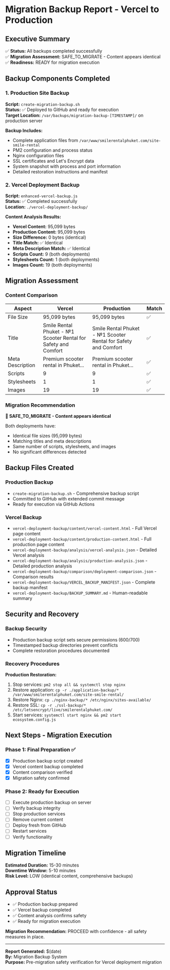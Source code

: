 # Migration Backup Report - Vercel to Production

## Executive Summary
✅ **Status:** All backups completed successfully  
✅ **Migration Assessment:** SAFE_TO_MIGRATE - Content appears identical  
✅ **Readiness:** READY for migration execution  

## Backup Components Completed

### 1. Production Site Backup
**Script:** `create-migration-backup.sh`  
**Status:** ✅ Deployed to GitHub and ready for execution  
**Target Location:** `/var/backups/migration-backup-[TIMESTAMP]/` on production server  

**Backup Includes:**
- Complete application files from `/var/www/smilerentalphuket.com/site-smile-rental`
- PM2 configuration and process status
- Nginx configuration files
- SSL certificates and Let's Encrypt data
- System snapshot with process and port information
- Detailed restoration instructions and manifest

### 2. Vercel Deployment Backup
**Script:** `enhanced-vercel-backup.js`  
**Status:** ✅ Completed successfully  
**Location:** `./vercel-deployment-backup/`  

**Content Analysis Results:**
- **Vercel Content:** 95,099 bytes
- **Production Content:** 95,099 bytes  
- **Size Difference:** 0 bytes (identical)
- **Title Match:** ✅ Identical
- **Meta Description Match:** ✅ Identical
- **Scripts Count:** 9 (both deployments)
- **Stylesheets Count:** 1 (both deployments)
- **Images Count:** 19 (both deployments)

## Migration Assessment

### Content Comparison
| Aspect | Vercel | Production | Match |
|--------|--------|------------|-------|
| File Size | 95,099 bytes | 95,099 bytes | ✅ |
| Title | Smile Rental Phuket - №1 Scooter Rental for Safety and Comfort | Smile Rental Phuket - №1 Scooter Rental for Safety and Comfort | ✅ |
| Meta Description | Premium scooter rental in Phuket... | Premium scooter rental in Phuket... | ✅ |
| Scripts | 9 | 9 | ✅ |
| Stylesheets | 1 | 1 | ✅ |
| Images | 19 | 19 | ✅ |

### Migration Recommendation
**🎯 SAFE_TO_MIGRATE - Content appears identical**

Both deployments have:
- Identical file sizes (95,099 bytes)
- Matching titles and meta descriptions
- Same number of scripts, stylesheets, and images
- No significant differences detected

## Backup Files Created

### Production Backup
- `create-migration-backup.sh` - Comprehensive backup script
- Committed to GitHub with extended commit message
- Ready for execution via GitHub Actions

### Vercel Backup
- `vercel-deployment-backup/content/vercel-content.html` - Full Vercel page content
- `vercel-deployment-backup/content/production-content.html` - Full production page content
- `vercel-deployment-backup/analysis/vercel-analysis.json` - Detailed Vercel analysis
- `vercel-deployment-backup/analysis/production-analysis.json` - Detailed production analysis
- `vercel-deployment-backup/comparison/deployment-comparison.json` - Comparison results
- `vercel-deployment-backup/VERCEL_BACKUP_MANIFEST.json` - Complete backup manifest
- `vercel-deployment-backup/BACKUP_SUMMARY.md` - Human-readable summary

## Security and Recovery

### Backup Security
- Production backup script sets secure permissions (600/700)
- Timestamped backup directories prevent conflicts
- Complete restoration procedures documented

### Recovery Procedures
**Production Restoration:**
1. Stop services: `pm2 stop all && systemctl stop nginx`
2. Restore application: `cp -r ./application-backup/* /var/www/smilerentalphuket.com/site-smile-rental/`
3. Restore Nginx: `cp ./nginx-backup/* /etc/nginx/sites-available/`
4. Restore SSL: `cp -r ./ssl-backup/* /etc/letsencrypt/live/smilerentalphuket.com/`
5. Start services: `systemctl start nginx && pm2 start ecosystem.config.js`

## Next Steps - Migration Execution

### Phase 1: Final Preparation ✅
- [x] Production backup script created
- [x] Vercel content backup completed
- [x] Content comparison verified
- [x] Migration safety confirmed

### Phase 2: Ready for Execution
- [ ] Execute production backup on server
- [ ] Verify backup integrity
- [ ] Stop production services
- [ ] Remove current content
- [ ] Deploy fresh from GitHub
- [ ] Restart services
- [ ] Verify functionality

## Migration Timeline
**Estimated Duration:** 15-30 minutes  
**Downtime Window:** 5-10 minutes  
**Risk Level:** LOW (identical content, comprehensive backups)  

## Approval Status
- ✅ Production backup prepared
- ✅ Vercel backup completed  
- ✅ Content analysis confirms safety
- ✅ Ready for migration execution

**Migration Recommendation:** PROCEED with confidence - all safety measures in place.

---
**Report Generated:** $(date)  
**By:** Migration Backup System  
**Purpose:** Pre-migration safety verification for Vercel deployment migration
